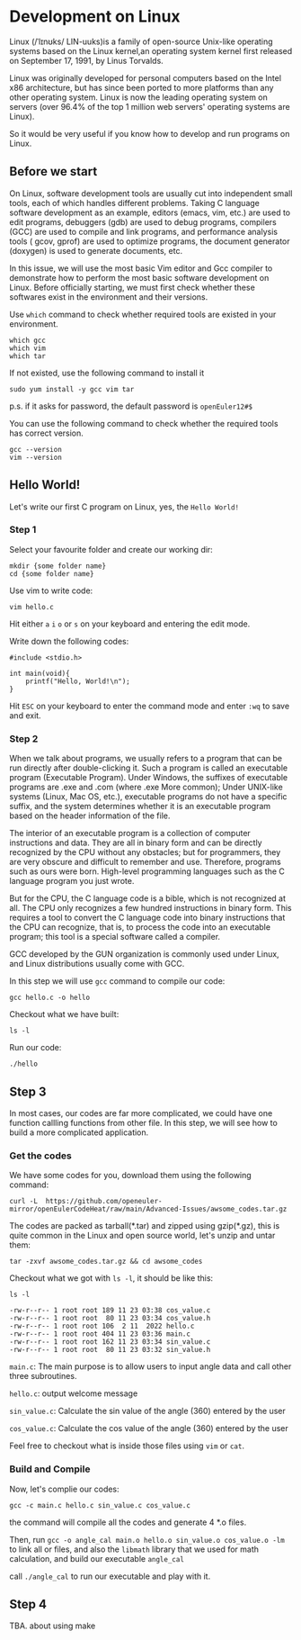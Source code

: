 # Development on Linux

Linux (/ˈlɪnʊks/ LIN-uuks)is a family of open-source Unix-like operating systems based on the Linux kernel,an operating system kernel first released on September 17, 1991, by Linus Torvalds.

Linux was originally developed for personal computers based on the Intel x86 architecture, but has since been ported to more platforms than any other operating system. Linux is now the leading operating system on servers (over 96.4% of the top 1 million web servers' operating systems are Linux).

So it would be very useful if you know how to develop and run programs on Linux.

## Before we start

On Linux, software development tools are usually cut into independent small tools, each of which handles different problems. Taking C language software development as an example, editors (emacs, vim, etc.) are used to edit programs, debuggers (gdb) are used to debug programs, compilers (GCC) are used to compile and link programs, and performance analysis tools ( gcov, gprof) are used to optimize programs, the document generator (doxygen) is used to generate documents, etc.

In this issue, we will use the most basic Vim editor and Gcc compiler to demonstrate how to perform the most basic software development on Linux. Before officially starting, we must first check whether these softwares exist in the environment and their versions.

Use `which` command to check whether required tools are existed in your environment.

```
which gcc
which vim
which tar
```

If not existed, use the following command to install it

```
sudo yum install -y gcc vim tar
```

p.s. if it asks for password, the default password is `openEuler12#$`

You can use the following command to check whether the required tools has correct version.

```
gcc --version
vim --version
```

## Hello World!

Let's write our first C program on Linux, yes, the `Hello World!`

### Step 1

Select your favourite folder and create our working dir:

```
mkdir {some folder name}
cd {some folder name}
```

Use vim to write code:

```
vim hello.c
```

Hit either `a` `i` `o` or `s` on your keyboard and entering the edit mode.

Write down the following codes:

```
#include <stdio.h>

int main(void){
    printf("Hello, World!\n");
}
```

Hit `ESC` on your keyboard to enter the command mode and enter `:wq` to save and exit.

### Step 2

When we talk about programs, we usually refers to a program that can be run directly after double-clicking it. Such a program is called an executable program (Executable Program). Under Windows, the suffixes of executable programs are .exe and .com (where .exe More common); Under UNIX-like systems (Linux, Mac OS, etc.), executable programs do not have a specific suffix, and the system determines whether it is an executable program based on the header information of the file.

The interior of an executable program is a collection of computer instructions and data. They are all in binary form and can be directly recognized by the CPU without any obstacles; but for programmers, they are very obscure and difficult to remember and use. Therefore, programs such as ours were born. High-level programming languages such as the C language program you just wrote.

But for the CPU, the C language code is a bible, which is not recognized at all. The CPU only recognizes a few hundred instructions in binary form. This requires a tool to convert the C language code into binary instructions that the CPU can recognize, that is, to process the code into an executable program; this tool is a special software called a compiler.

GCC developed by the GUN organization is commonly used under Linux, and Linux distributions usually come with GCC.

In this step we will use `gcc` command to compile our code:

```
gcc hello.c -o hello
```

Checkout what we have built:

```
ls -l
```

Run our code:

```
./hello
```

## Step 3

In most cases, our codes are far more complicated, we could have one function callling functions from other file. In this step, we will see how to build a more complicated application.


### Get the codes

We have some codes for you, download them using the following command:

```
curl -L  https://github.com/openeuler-mirror/openEulerCodeHeat/raw/main/Advanced-Issues/awsome_codes.tar.gz
```

The codes are packed as tarball(\*.tar) and zipped using gzip(\*.gz), this is quite common in the Linux and open source world, let's unzip and untar them:

```
tar -zxvf awsome_codes.tar.gz && cd awsome_codes
```

Checkout what we got with `ls -l`, it should be like this:

```
ls -l

-rw-r--r-- 1 root root 189 11 23 03:38 cos_value.c
-rw-r--r-- 1 root root  80 11 23 03:34 cos_value.h
-rw-r--r-- 1 root root 106  2 11  2022 hello.c
-rw-r--r-- 1 root root 404 11 23 03:36 main.c
-rw-r--r-- 1 root root 162 11 23 03:34 sin_value.c
-rw-r--r-- 1 root root  80 11 23 03:32 sin_value.h
```

`main.c`: The main purpose is to allow users to input angle data and call other three subroutines.

`hello.c`: output welcome message

`sin_value.c`: Calculate the sin value of the angle (360) entered by the user

`cos_value.c`: Calculate the cos value of the angle (360) entered by the user

Feel free to checkout what is inside those files using `vim` or `cat`.

### Build and Compile

Now, let's complie our codes:

```
gcc -c main.c hello.c sin_value.c cos_value.c
```
the command will compile all the codes and generate 4 \*.o files.

Then, run `gcc -o angle_cal main.o hello.o sin_value.o cos_value.o -lm` to link all or files, and also the `libmath` library that we used for math calculation, and build our executable `angle_cal`

call `./angle_cal` to run our executable and play with it.

## Step 4

TBA. about using make
